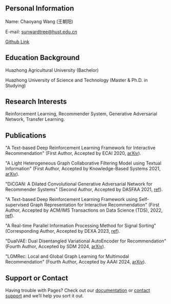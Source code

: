 ## Personal Information

Name: Chaoyang Wang (王朝阳)

E-mail: sunwardtree@hust.edu.cn

[Github Link](https://github.com/SunwardTree)

## Education Background
Huazhong Agricultural University (Bachelor)

Huazhong University of Science and Technology (Master & Ph.D. in Studying)

## Research Interests
Reinforcement Learning, Recommender System, Generative Adversarial Network, Transfer Learning.

## Publications
"A Text-based Deep Reinforcement Learning Framework for Interactive Recommendation" (First Author, Accepted by ECAI 2020, [arXiv](https://arxiv.org/abs/2004.06651)).

"A Light Heterogeneous Graph Collaborative Filtering Model using Textual Information" (First Author, Accepted by Knowledge-Based Systems 2021, [arXiv](https://arxiv.org/abs/2010.07027)).

"DiCGAN: A Dilated Convolutional Generative Adversarial Network for Recommender Systems" (Second Author, Accepted by DASFAA 2021, [ref](https://link.springer.com/chapter/10.1007/978-3-030-73200-4_18)).

"A Text-based Deep Reinforcement Learning Framework using Self-supervised Graph Representation for Interactive Recommendation" (First Author, Accepted by ACM/IMS Transactions on Data Science (TDS), 2022, [ref](https://dl.acm.org/doi/full/10.1145/3522596)).

"A Real-time Parallel Information Processing Method for Signal Sorting" (Corresponding Author, Accepted by DEXA 2023, [ref](https://springer.dosf.top/chapter/10.1007/978-3-031-39847-6_21)).

"DualVAE: Dual Disentangled Variational AutoEncoder for Recommendation" (Fourth Author, Accepted by SDM 2024, [arXiv](https://arxiv.dosf.top/abs/2401.04914)).

"LGMRec: Local and Global Graph Learning for Multimodal Recommendation" (Fourth Author, Accepted by AAAI 2024, [arXiv](https://arxiv.dosf.top/abs/2312.16400)).

## Support or Contact

Having trouble with Pages? Check out our [documentation](https://help.github.com/categories/github-pages-basics/) or [contact support](https://github.com/contact) and we’ll help you sort it out.
